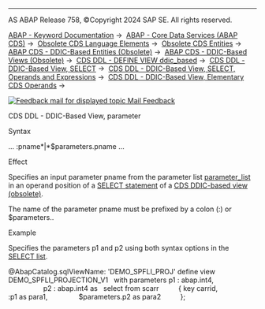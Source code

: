   

* * *

AS ABAP Release 758, ©Copyright 2024 SAP SE. All rights reserved.

[ABAP - Keyword Documentation](https://help.sap.com/doc/abapdocu_758_index_htm/7.58/en-US/abenabap.htm) →  [ABAP - Core Data Services (ABAP CDS)](https://help.sap.com/doc/abapdocu_758_index_htm/7.58/en-US/abencds.htm) →  [Obsolete CDS Language Elements](https://help.sap.com/doc/abapdocu_758_index_htm/7.58/en-US/abencds_obsolete.htm) →  [Obsolete CDS Entities](https://help.sap.com/doc/abapdocu_758_index_htm/7.58/en-US/abencds_entities_obsolete.htm) →  [ABAP CDS - DDIC-Based Entities (Obsolete)](https://help.sap.com/doc/abapdocu_758_index_htm/7.58/en-US/abencds_ddic_entity.htm) →  [ABAP CDS - DDIC-Based Views (Obsolete)](https://help.sap.com/doc/abapdocu_758_index_htm/7.58/en-US/abencds_v1_views.htm) →  [CDS DDL - DEFINE VIEW ddic\_based](https://help.sap.com/doc/abapdocu_758_index_htm/7.58/en-US/abencds_define_view_v1.htm) →  [CDS DDL - DDIC-Based View, SELECT](https://help.sap.com/doc/abapdocu_758_index_htm/7.58/en-US/abencds_select_statement_v1.htm) →  [CDS DDL - DDIC-Based View, SELECT, Operands and Expressions](https://help.sap.com/doc/abapdocu_758_index_htm/7.58/en-US/abencds_operands_and_expr_v1.htm) →  [CDS DDL - DDIC-Based View, Elementary CDS Operands](https://help.sap.com/doc/abapdocu_758_index_htm/7.58/en-US/abencds_operands_v1.htm) → 

 [![](Mail.gif?object=Mail.gif "Feedback mail for displayed topic") Mail Feedback](mailto:f1_help@sap.com?subject=Feedback%20on%20ABAP%20Documentation&body=Document:%20CDS%20DDL%20-%20DDIC-Based%20View%2C%20parameter%2C%20ABENCDS_PARAMETER_V1%2C%20758%0D%0A%0D%0AError:%0D%0A%0D%0A%0D%0A%0D%0ASuggestion%20for%20improvement:)

CDS DDL - DDIC-Based View, parameter

Syntax

... :pname*|*$parameters.pname ...

Effect

Specifies an input parameter pname from the parameter list [parameter\_list](https://help.sap.com/doc/abapdocu_758_index_htm/7.58/en-US/abencds_parameter_list_v1.htm) in an operand position of a [SELECT statement](https://help.sap.com/doc/abapdocu_758_index_htm/7.58/en-US/abencds_select_statement_v1.htm) of a [CDS DDIC-based view (obsolete)](https://help.sap.com/doc/abapdocu_758_index_htm/7.58/en-US/abencds_v1_view_glosry.htm "Glossary Entry").

The name of the parameter pname must be prefixed by a colon (:) or $parameters..

Example

Specifies the parameters p1 and p2 using both syntax options in the [SELECT list](https://help.sap.com/doc/abapdocu_758_index_htm/7.58/en-US/abencds_select_list_v1.htm).

@AbapCatalog.sqlViewName: 'DEMO\_SPFLI\_PROJ'
define view DEMO\_SPFLI\_PROJECTION\_V1
  with parameters p1 : abap.int4,
                  p2 : abap.int4 as
  select from scarr
         { key carrid,
               :p1 as para1,
               $parameters.p2 as para2
         };